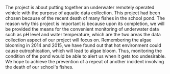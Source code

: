 The project is about putting together an underwater remotely operated vehicle with the purpose of aquatic data collection. This project had been chosen because of the recent death of many fishes in the school pond. The reason why this project is important is because upon its completion, we will be provided the means for the convenient monitoring of underwater data such as pH level and water temperature, which are the two areas the data collection aspect of our project will focus on. Remembering the algae blooming in 2014 and 2015, we have found out that hot environment could cause eutrophication, which will lead to algae bloom. Thus, monitoring the condition of the pond would be able to alert us when it gets too undesirable. We hope to achieve the prevention of a repeat of another incident involving the death of our school's fishes.
